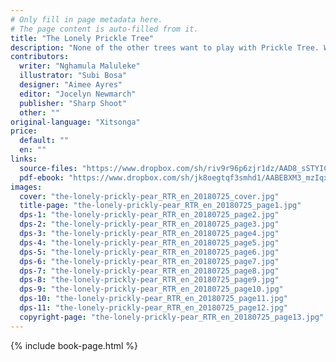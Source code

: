```yaml
---
# Only fill in page metadata here.
# The page content is auto-filled from it.
title: "The Lonely Prickle Tree"
description: "None of the other trees want to play with Prickle Tree. Will he find a friend?"
contributors:
  writer: "Nghamula Maluleke"
  illustrator: "Subi Bosa"
  designer: "Aimee Ayres"
  editor: "Jocelyn Newmarch"
  publisher: "Sharp Shoot"
  other: ""
original-language: "Xitsonga"
price:
  default: ""
  en: ""
links:
  source-files: "https://www.dropbox.com/sh/riv9r96p6zjr1dz/AAD8_sSTYICYuIQZUvC4JgKGa?dl=0"
  pdf-ebook: "https://www.dropbox.com/sh/jk8oegtqf3smhd1/AABEBXM3_mzIqxIvgLHPcwqQa?dl=0"
images:
  cover: "the-lonely-prickly-pear_RTR_en_20180725_cover.jpg"
  title-page: "the-lonely-prickly-pear_RTR_en_20180725_page1.jpg"
  dps-1: "the-lonely-prickly-pear_RTR_en_20180725_page2.jpg"
  dps-2: "the-lonely-prickly-pear_RTR_en_20180725_page3.jpg"
  dps-3: "the-lonely-prickly-pear_RTR_en_20180725_page4.jpg"
  dps-4: "the-lonely-prickly-pear_RTR_en_20180725_page5.jpg"
  dps-5: "the-lonely-prickly-pear_RTR_en_20180725_page6.jpg"
  dps-6: "the-lonely-prickly-pear_RTR_en_20180725_page7.jpg"
  dps-7: "the-lonely-prickly-pear_RTR_en_20180725_page8.jpg"
  dps-8: "the-lonely-prickly-pear_RTR_en_20180725_page9.jpg"
  dps-9: "the-lonely-prickly-pear_RTR_en_20180725_page10.jpg"
  dps-10: "the-lonely-prickly-pear_RTR_en_20180725_page11.jpg"
  dps-11: "the-lonely-prickly-pear_RTR_en_20180725_page12.jpg"
  copyright-page: "the-lonely-prickly-pear_RTR_en_20180725_page13.jpg"
---
```


{% include book-page.html %}




